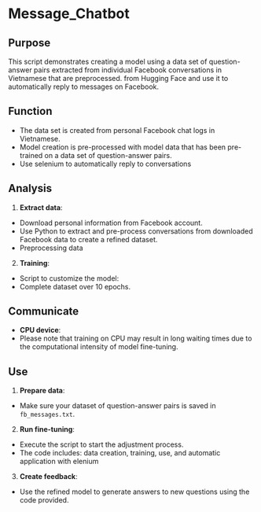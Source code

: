 # Message_Chatbot

## Purpose
This script demonstrates creating a model using a data set of question-answer pairs extracted from individual Facebook conversations in Vietnamese that are preprocessed. from Hugging Face and use it to automatically reply to messages on Facebook.

## Function
- The data set is created from personal Facebook chat logs in Vietnamese.
- Model creation is pre-processed with model data that has been pre-trained on a data set of question-answer pairs.
- Use selenium to automatically reply to conversations

## Analysis
1. **Extract data**:
 - Download personal information from Facebook account.
 - Use Python to extract and pre-process conversations from downloaded Facebook data to create a refined dataset.
- Preprocessing data

2. **Training**:
 - Script to customize the model:
 - Complete dataset over 10 epochs.

## Communicate
- **CPU device**:
 - Please note that training on CPU may result in long waiting times due to the computational intensity of model fine-tuning.

## Use
1. **Prepare data**:
 - Make sure your dataset of question-answer pairs is saved in `fb_messages.txt`.

2. **Run fine-tuning**:
 - Execute the script to start the adjustment process.
- The code includes: data creation, training, use, and automatic application with elenium

3. **Create feedback**:
 - Use the refined model to generate answers to new questions using the code provided.
